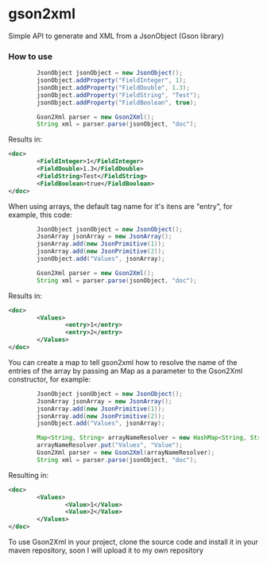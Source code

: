 gson2xml
========

Simple API to generate and XML from a JsonObject (Gson library)

### How to use

```java
        JsonObject jsonObject = new JsonObject();
        jsonObject.addProperty("FieldInteger", 1);
        jsonObject.addProperty("FieldDouble", 1.3);
        jsonObject.addProperty("FieldString", "Test");
        jsonObject.addProperty("FieldBoolean", true);

        Gson2Xml parser = new Gson2Xml();
        String xml = parser.parse(jsonObject, "doc");
```

Results in:

```xml
<doc>
        <FieldInteger>1</FieldInteger>
        <FieldDouble>1.3</FieldDouble>
        <FieldString>Test</FieldString>
        <FieldBoolean>true</FieldBoolean>
</doc>
```
When using arrays, the default tag name for it's itens are "entry", for example, this code:
```java
        JsonObject jsonObject = new JsonObject();
        JsonArray jsonArray = new JsonArray();
        jsonArray.add(new JsonPrimitive(1));
        jsonArray.add(new JsonPrimitive(2));
        jsonObject.add("Values", jsonArray);

        Gson2Xml parser = new Gson2Xml();
        String xml = parser.parse(jsonObject, "doc");
```

Results in:

```xml
<doc>
        <Values>
                <entry>1</entry>
                <entry>2</entry>
        </Values>
</doc>
```   

You can create a map to tell gson2xml how to resolve the name of the entries of the array by passing an Map as a parameter to the Gson2Xml constructor, for example:

```java
        JsonObject jsonObject = new JsonObject();
        JsonArray jsonArray = new JsonArray();
        jsonArray.add(new JsonPrimitive(1));
        jsonArray.add(new JsonPrimitive(2));
        jsonObject.add("Values", jsonArray);

        Map<String, String> arrayNameResolver = new HashMap<String, String>();
        arrayNameResolver.put("Values", "Value");
        Gson2Xml parser = new Gson2Xml(arrayNameResolver);
        String xml = parser.parse(jsonObject, "doc");
```

Resulting in: 

```xml
<doc>
        <Values>
                <Value>1</Value>
                <Value>2</Value>
        </Values>
</doc>
```

To use Gson2Xml in your project, clone the source code and install it in your maven repository, soon I will upload it to my own repository
